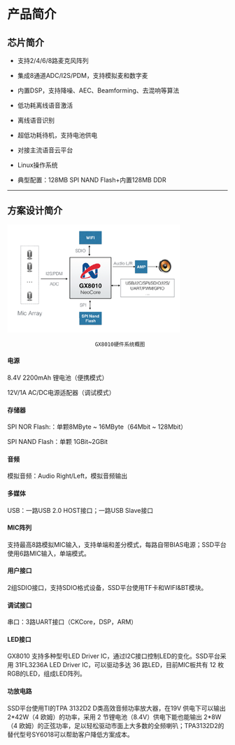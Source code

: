 # 产品简介

## 芯片简介

* 支持2/4/6/8路麦克风阵列

* 集成8通道ADC/I2S/PDM，支持模拟麦和数字麦

* 内置DSP，支持降噪、AEC、Beamforming、去混响等算法

* 低功耗离线语音激活

* 离线语音识别

* 超低功耗待机，支持电池供电

* 对接主流语音云平台

* Linux操作系统

* 典型配置：128MB SPI NAND Flash+内置128MB DDR

---

## 方案设计简介

![](/assets/import.png)

```
                            GX8010硬件系统概图
```

#### 电源

8.4V 2200mAh 锂电池（便携模式）

12V/1A AC/DC电源适配器（调试模式）

#### 存储器

SPI NOR Flash:：单颗8MByte ~ 16MByte（64Mbit ~ 128Mbit）

SPI NAND Flash：单颗 1GBit~2GBit

#### 音频

模拟音频：Audio Right/Left，模拟音频输出

#### 多媒体

USB：一路USB 2.0 HOST接口；一路USB Slave接口

#### MIC阵列

支持最高8路模拟MIC输入，支持单端和差分模式，每路自带BIAS电源；SSD平台使用6路MIC输入，单端模式。

#### 用户接口

2组SDIO接口，支持SDIO格式设备，SSD平台使用TF卡和WIFI&BT模块。

#### 调试接口

串口：3路UART接口（CKCore，DSP，ARM）

#### LED接口

GX8010 支持多种型号LED Driver IC，通过I2C接口控制LED的变化。SSD平台采用 31FL3236A LED Driver IC，可以驱动多达 36 路LED，目前MIC板共有 12 枚RGB的LED，组成LED阵列。

#### 功放电路

SSD平台使用TI的TPA 3132D2 D类高效音频功率放大器，在19V 供电下可以输出 2\*42W（4 欧姆）的功率，采用 2 节锂电池（8.4V）供电下能也能输出 2\*8W（4 欧姆）的正弦功率，足以轻松驱动市面上大多数的全频喇叭；TPA3132D2的替代型号SY6018可以帮助客户降低方案成本。

